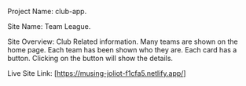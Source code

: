 Project Name: club-app.

Site Name: Team League.

Site Overview: Club Related information. Many teams are shown on the home page. Each team has been shown who they are. Each card has a button. Clicking on the button will show the details.

Live Site Link: [https://musing-joliot-f1cfa5.netlify.app/]
